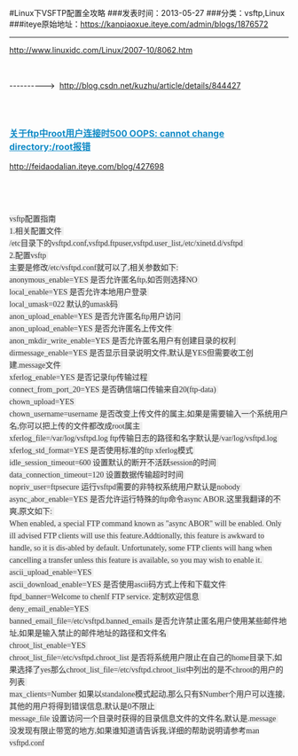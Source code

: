 #Linux下VSFTP配置全攻略
###发表时间：2013-05-27
###分类：vsftp,Linux
###iteye原始地址：<a href="https://kanpiaoxue.iteye.com/admin/blogs/1876572" target="_blank">https://kanpiaoxue.iteye.com/admin/blogs/1876572</a>

---

<div class="iteye-blog-content-contain" style="font-size: 14px;"> 
 <p><a href="http://www.linuxidc.com/Linux/2007-10/8062.htm">http://www.linuxidc.com/Linux/2007-10/8062.htm</a></p> 
 <p>&nbsp;</p> 
 <p>----------&gt; &nbsp;<a style="line-height: 1.5;" href="http://blog.csdn.net/kuzhu/article/details/844427">http://blog.csdn.net/kuzhu/article/details/844427</a></p> 
 <p>&nbsp;</p> 
 <h3 style="font-size: 16px; padding-top: 10px;"><a style="color: #108ac6; text-decoration: underline;" href="http://feidaodalian.iteye.com/blog/427698">关于ftp中root用户连接时500 OOPS: cannot change directory:/root报错</a></h3> 
 <p><a href="http://feidaodalian.iteye.com/blog/427698">http://feidaodalian.iteye.com/blog/427698</a></p> 
 <p>&nbsp;</p> 
 <p>&nbsp;</p> 
 <p><span style="color: #333333; font-family: tahoma, 宋体; line-height: 22px; background-color: #efefef;">vsftp配置指南</span><br style="color: #333333; font-family: tahoma, 宋体; line-height: 22px; background-color: #efefef;"><span style="color: #333333; font-family: tahoma, 宋体; line-height: 22px; background-color: #efefef;">1.相关配置文件&nbsp;</span><br style="color: #333333; font-family: tahoma, 宋体; line-height: 22px; background-color: #efefef;"><span style="color: #333333; font-family: tahoma, 宋体; line-height: 22px; background-color: #efefef;">/etc目录下的vsftpd.conf,vsftpd.ftpuser,vsftpd.user_list,/etc/xinetd.d/vsftpd&nbsp;</span><br style="color: #333333; font-family: tahoma, 宋体; line-height: 22px; background-color: #efefef;"><span style="color: #333333; font-family: tahoma, 宋体; line-height: 22px; background-color: #efefef;">2.配置vsftp&nbsp;</span><br style="color: #333333; font-family: tahoma, 宋体; line-height: 22px; background-color: #efefef;"><span style="color: #333333; font-family: tahoma, 宋体; line-height: 22px; background-color: #efefef;">主要是修改/etc/vsftpd.conf就可以了,相关参数如下:</span><br style="color: #333333; font-family: tahoma, 宋体; line-height: 22px; background-color: #efefef;"><span style="color: #333333; font-family: tahoma, 宋体; line-height: 22px; background-color: #efefef;">anonymous_enable=YES 是否允许匿名ftp,如否则选择NO&nbsp;</span><br style="color: #333333; font-family: tahoma, 宋体; line-height: 22px; background-color: #efefef;"><span style="color: #333333; font-family: tahoma, 宋体; line-height: 22px; background-color: #efefef;">local_enable=YES 是否允许本地用户登录&nbsp;</span><br style="color: #333333; font-family: tahoma, 宋体; line-height: 22px; background-color: #efefef;"><span style="color: #333333; font-family: tahoma, 宋体; line-height: 22px; background-color: #efefef;">local_umask=022 默认的umask码&nbsp;</span><br style="color: #333333; font-family: tahoma, 宋体; line-height: 22px; background-color: #efefef;"><span style="color: #333333; font-family: tahoma, 宋体; line-height: 22px; background-color: #efefef;">anon_upload_enable=YES 是否允许匿名ftp用户访问&nbsp;</span><br style="color: #333333; font-family: tahoma, 宋体; line-height: 22px; background-color: #efefef;"><span style="color: #333333; font-family: tahoma, 宋体; line-height: 22px; background-color: #efefef;">anon_upload_enable=YES 是否允许匿名上传文件&nbsp;</span><br style="color: #333333; font-family: tahoma, 宋体; line-height: 22px; background-color: #efefef;"><span style="color: #333333; font-family: tahoma, 宋体; line-height: 22px; background-color: #efefef;">anon_mkdir_write_enable=YES 是否允许匿名用户有创建目录的权利&nbsp;</span><br style="color: #333333; font-family: tahoma, 宋体; line-height: 22px; background-color: #efefef;"><span style="color: #333333; font-family: tahoma, 宋体; line-height: 22px; background-color: #efefef;">dirmessage_enable=YES 是否显示目录说明文件,默认是YES但需要收工创建.message文件&nbsp;</span><br style="color: #333333; font-family: tahoma, 宋体; line-height: 22px; background-color: #efefef;"><span style="color: #333333; font-family: tahoma, 宋体; line-height: 22px; background-color: #efefef;">xferlog_enable=YES 是否记录ftp传输过程&nbsp;</span><br style="color: #333333; font-family: tahoma, 宋体; line-height: 22px; background-color: #efefef;"><span style="color: #333333; font-family: tahoma, 宋体; line-height: 22px; background-color: #efefef;">connect_from_port_20=YES 是否确信端口传输来自20(ftp-data)&nbsp;</span><br style="color: #333333; font-family: tahoma, 宋体; line-height: 22px; background-color: #efefef;"><span style="color: #333333; font-family: tahoma, 宋体; line-height: 22px; background-color: #efefef;">chown_upload=YES&nbsp;</span><br style="color: #333333; font-family: tahoma, 宋体; line-height: 22px; background-color: #efefef;"><span style="color: #333333; font-family: tahoma, 宋体; line-height: 22px; background-color: #efefef;">chown_username=username 是否改变上传文件的属主,如果是需要输入一个系统用户名,你可以把上传的文件都改成root属主&nbsp;</span><br style="color: #333333; font-family: tahoma, 宋体; line-height: 22px; background-color: #efefef;"><span style="color: #333333; font-family: tahoma, 宋体; line-height: 22px; background-color: #efefef;">xferlog_file=/var/log/vsftpd.log ftp传输日志的路径和名字默认是/var/log/vsftpd.log&nbsp;</span><br style="color: #333333; font-family: tahoma, 宋体; line-height: 22px; background-color: #efefef;"><span style="color: #333333; font-family: tahoma, 宋体; line-height: 22px; background-color: #efefef;">xferlog_std_format=YES 是否使用标准的ftp xferlog模式&nbsp;</span><br style="color: #333333; font-family: tahoma, 宋体; line-height: 22px; background-color: #efefef;"><span style="color: #333333; font-family: tahoma, 宋体; line-height: 22px; background-color: #efefef;">idle_session_timeout=600 设置默认的断开不活跃session的时间&nbsp;</span><br style="color: #333333; font-family: tahoma, 宋体; line-height: 22px; background-color: #efefef;"><span style="color: #333333; font-family: tahoma, 宋体; line-height: 22px; background-color: #efefef;">data_connection_timeout=120 设置数据传输超时时间&nbsp;</span><br style="color: #333333; font-family: tahoma, 宋体; line-height: 22px; background-color: #efefef;"><span style="color: #333333; font-family: tahoma, 宋体; line-height: 22px; background-color: #efefef;">nopriv_user=ftpsecure 运行vsftpd需要的非特权系统用户默认是nobody&nbsp;</span><br style="color: #333333; font-family: tahoma, 宋体; line-height: 22px; background-color: #efefef;"><span style="color: #333333; font-family: tahoma, 宋体; line-height: 22px; background-color: #efefef;">async_abor_enable=YES 是否允许运行特殊的ftp命令async ABOR.这里我翻译的不爽,原文如下:&nbsp;</span><br style="color: #333333; font-family: tahoma, 宋体; line-height: 22px; background-color: #efefef;"><span style="color: #333333; font-family: tahoma, 宋体; line-height: 22px; background-color: #efefef;">When enabled, a special FTP command known as "async ABOR" will be enabled. Only ill advised FTP clients will use this feature.Addtionally, this feature is awkward to handle, so it is dis-abled by default. Unfortunately, some FTP clients will hang when cancelling a transfer unless this feature is available, so you may wish to enable it.&nbsp;</span><br style="color: #333333; font-family: tahoma, 宋体; line-height: 22px; background-color: #efefef;"><span style="color: #333333; font-family: tahoma, 宋体; line-height: 22px; background-color: #efefef;">ascii_upload_enable=YES&nbsp;</span><br style="color: #333333; font-family: tahoma, 宋体; line-height: 22px; background-color: #efefef;"><span style="color: #333333; font-family: tahoma, 宋体; line-height: 22px; background-color: #efefef;">ascii_download_enable=YES 是否使用ascii码方式上传和下载文件&nbsp;</span><br style="color: #333333; font-family: tahoma, 宋体; line-height: 22px; background-color: #efefef;"><span style="color: #333333; font-family: tahoma, 宋体; line-height: 22px; background-color: #efefef;">ftpd_banner=Welcome to chenlf FTP service. 定制欢迎信息&nbsp;</span><br style="color: #333333; font-family: tahoma, 宋体; line-height: 22px; background-color: #efefef;"><span style="color: #333333; font-family: tahoma, 宋体; line-height: 22px; background-color: #efefef;">deny_email_enable=YES&nbsp;</span><br style="color: #333333; font-family: tahoma, 宋体; line-height: 22px; background-color: #efefef;"><span style="color: #333333; font-family: tahoma, 宋体; line-height: 22px; background-color: #efefef;">banned_email_file=/etc/vsftpd.banned_emails 是否允许禁止匿名用户使用某些邮件地址,如果是输入禁止的邮件地址的路径和文件名&nbsp;</span><br style="color: #333333; font-family: tahoma, 宋体; line-height: 22px; background-color: #efefef;"><span style="color: #333333; font-family: tahoma, 宋体; line-height: 22px; background-color: #efefef;">chroot_list_enable=YES&nbsp;</span><br style="color: #333333; font-family: tahoma, 宋体; line-height: 22px; background-color: #efefef;"><span style="color: #333333; font-family: tahoma, 宋体; line-height: 22px; background-color: #efefef;">chroot_list_file=/etc/vsftpd.chroot_list 是否将系统用户限止在自己的home目录下,如果选择了yes那么chroot_list_file=/etc/vsftpd.chroot_list中列出的是不chroot的用户的列表&nbsp;</span><br style="color: #333333; font-family: tahoma, 宋体; line-height: 22px; background-color: #efefef;"><span style="color: #333333; font-family: tahoma, 宋体; line-height: 22px; background-color: #efefef;">max_clients=Number 如果以standalone模式起动,那么只有$Number个用户可以连接,其他的用户将得到错误信息,默认是0不限止&nbsp;</span><br style="color: #333333; font-family: tahoma, 宋体; line-height: 22px; background-color: #efefef;"><span style="color: #333333; font-family: tahoma, 宋体; line-height: 22px; background-color: #efefef;">message_file 设置访问一个目录时获得的目录信息文件的文件名,默认是.message&nbsp;</span><br style="color: #333333; font-family: tahoma, 宋体; line-height: 22px; background-color: #efefef;"><span style="color: #333333; font-family: tahoma, 宋体; line-height: 22px; background-color: #efefef;">没发现有限止带宽的地方,如果谁知道请告诉我,详细的帮助说明请参考man vsftpd.conf</span></p> 
</div>